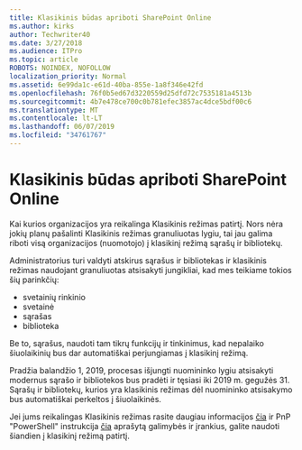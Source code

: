 ```yaml
---
title: Klasikinis būdas apriboti SharePoint Online
ms.author: kirks
author: Techwriter40
ms.date: 3/27/2018
ms.audience: ITPro
ms.topic: article
ROBOTS: NOINDEX, NOFOLLOW
localization_priority: Normal
ms.assetid: 6e99da1c-e61d-40ba-855e-1a8f346e42fd
ms.openlocfilehash: 76f0b5ed67d3220559d25dfd72c7535181a4513b
ms.sourcegitcommit: 4b7e478ce700c0b781efec3857ac4dce5bdf00c6
ms.translationtype: MT
ms.contentlocale: lt-LT
ms.lasthandoff: 06/07/2019
ms.locfileid: "34761767"
---
```

# <a name="restrict-sharepoint-online-to-classic-mode"></a>Klasikinis būdas apriboti SharePoint Online

Kai kurios organizacijos yra reikalinga Klasikinis režimas patirtį. Nors nėra jokių planų pašalinti Klasikinis režimas granuliuotas lygiu, tai jau galima riboti visą organizacijos (nuomotojo) į klasikinį režimą sąrašų ir bibliotekų.

Administratorius turi valdyti atskirus sąrašus ir bibliotekas ir klasikinis režimas naudojant granuliuotas atsisakyti jungikliai, kad mes teikiame tokios šių parinkčių:

- svetainių rinkinio
- svetainė
- sąrašas
- biblioteka

Be to, sąrašus, naudoti tam tikrų funkcijų ir tinkinimus, kad nepalaiko šiuolaikinių bus dar automatiškai perjungiamas į klasikinį režimą.

Pradžia balandžio 1, 2019, procesas išjungti nuomininko lygiu atsisakyti modernus sąrašo ir bibliotekos bus pradėti ir tęsiasi iki 2019 m. gegužės 31.  Sąrašų ir bibliotekų, kurios yra klasikinis režimas dėl nuomininko atsisakymo bus automatiškai perkeltos į šiuolaikinės.

Jei jums reikalingas Klasikinis režimas rasite daugiau informacijos [čia](https://techcommunity.microsoft.com/t5/Microsoft-SharePoint-Blog/Delivering-SharePoint-modern-experiences/ba-p/315023) ir PnP "PowerShell" instrukcija [čia](https://docs.microsoft.com/sharepoint/dev/transform/modernize-userinterface-lists-and-libraries-optout) aprašytą galimybės ir įrankius, galite naudoti šiandien į klasikinį režimą patirtį.
